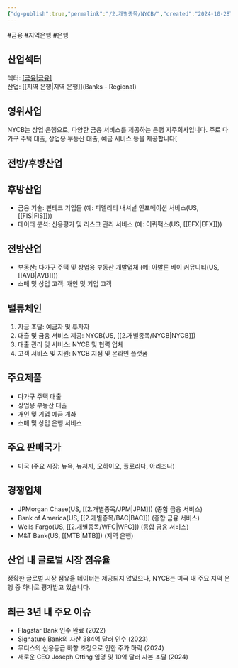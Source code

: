 ```yaml
---
{"dg-publish":true,"permalink":"/2.개별종목/NYCB/","created":"2024-10-28T16:21:08.303+09:00","updated":"2025-07-29T21:37:05.008+09:00"}
---
```


#금융 #지역은행 #은행 

## 산업섹터

섹터: [[금융\|금융]](Financials)  
산업: [[지역 은행\|지역 은행]](Banks - Regional)

## 영위사업

NYCB는 상업 은행으로, 다양한 금융 서비스를 제공하는 은행 지주회사입니다. 주로 다가구 주택 대출, 상업용 부동산 대출, 예금 서비스 등을 제공합니다[

## 전방/후방산업

## 후방산업

- 금융 기술: 핀테크 기업들 (예: 피델리티 내셔널 인포메이션 서비스(US, [[FIS\|FIS]]))
- 데이터 분석: 신용평가 및 리스크 관리 서비스 (예: 이퀴팩스(US, [[EFX\|EFX]]))

## 전방산업

- 부동산: 다가구 주택 및 상업용 부동산 개발업체 (예: 아발론 베이 커뮤니티(US, [[AVB\|AVB]]))
- 소매 및 상업 고객: 개인 및 기업 고객

## 밸류체인

1. 자금 조달: 예금자 및 투자자
2. 대출 및 금융 서비스 제공: NYCB(US, [[2.개별종목/NYCB\|NYCB]])
3. 대출 관리 및 서비스: NYCB 및 협력 업체
4. 고객 서비스 및 지원: NYCB 지점 및 온라인 플랫폼

## 주요제품

- 다가구 주택 대출
- 상업용 부동산 대출
- 개인 및 기업 예금 계좌
- 소매 및 상업 은행 서비스

## 주요 판매국가

- 미국 (주요 시장: 뉴욕, 뉴저지, 오하이오, 플로리다, 아리조나)

## 경쟁업체

- JPMorgan Chase(US, [[2.개별종목/JPM\|JPM]]) (종합 금융 서비스)
- Bank of America(US, [[2.개별종목/BAC\|BAC]]) (종합 금융 서비스)
- Wells Fargo(US, [[2.개별종목/WFC\|WFC]]) (종합 금융 서비스)
- M&T Bank(US, [[MTB\|MTB]]) (지역 은행)

## 산업 내 글로벌 시장 점유율

정확한 글로벌 시장 점유율 데이터는 제공되지 않았으나, NYCB는 미국 내 주요 지역 은행 중 하나로 평가받고 있습니다.

## 최근 3년 내 주요 이슈

- Flagstar Bank 인수 완료 (2022)
- Signature Bank의 자산 384억 달러 인수 (2023)
- 무디스의 신용등급 하향 조정으로 인한 주가 하락 (2024)
- 새로운 CEO Joseph Otting 임명 및 10억 달러 자본 조달 (2024)
